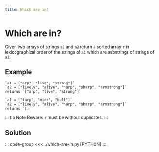 ```yaml
---
title: Which are in?
---
```


# Which are in?

Given two arrays of strings `a1` and `a2` return a sorted array `r` in lexicographical order of the strings of `a1` which are substrings of strings of `a2`.

## Example

```:no-line-numbers
`a1 = ["arp", "live", "strong"]`
`a2 = ["lively", "alive", "harp", "sharp", "armstrong"]`
returns `["arp", "live", "strong"]`

`a1 = ["tarp", "mice", "bull"]`
`a2 = ["lively", "alive", "harp", "sharp", "armstrong"]`
returns `[]`
```

::: tip Note
Beware: `r` must be without duplicates.
:::

## Solution

::: code-group
<<< ./which-are-in.py [PYTHON]
:::
